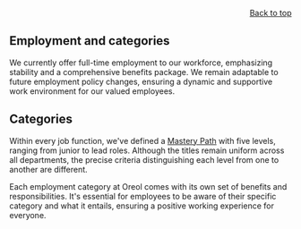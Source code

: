 <div id="readme" class="Box-body readme blob js-code-block-container">
<article class="markdown-body entry-content p-3 p-md-6" itemprop="text">
<p align="right">
<a href="https://github.com/oreol-ag/oreol-web#--advanced-computing-technologies">Back to top</a>
</p>

# Employment and categories

We currently offer full-time employment to our workforce, emphasizing stability and a comprehensive benefits package. We remain adaptable to future employment policy changes, ensuring a dynamic and supportive work environment for our valued employees. 

## Categories
Within every job function, we've defined a [Mastery Path](./mastery-path.md) with five levels, ranging from junior to lead roles. Although the titles remain uniform across all departments, the precise criteria distinguishing each level from one to another are different.

Each employment category at Oreol comes with its own set of benefits and responsibilities. It's essential for employees to be aware of their specific category and what it entails, ensuring a positive working experience for everyone.